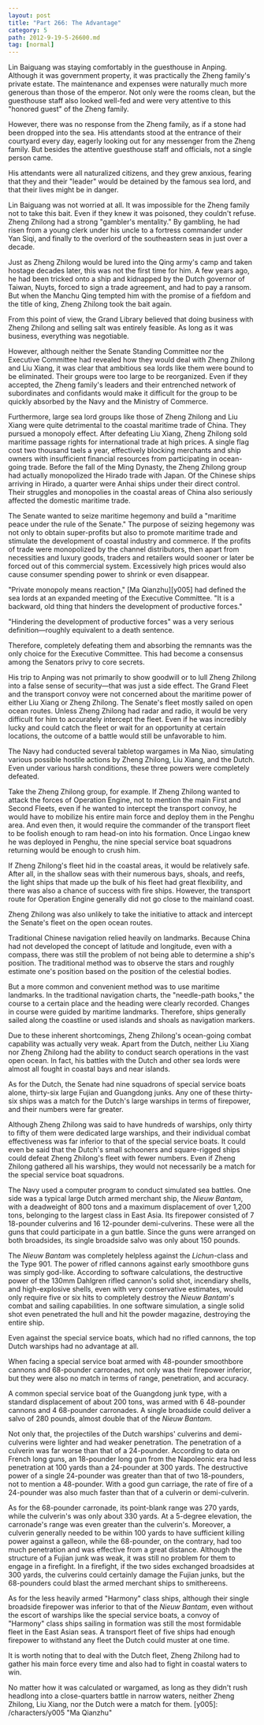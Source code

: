 ```yaml
---
layout: post
title: "Part 266: The Advantage"
category: 5
path: 2012-9-19-5-26600.md
tag: [normal]
---
```


Lin Baiguang was staying comfortably in the guesthouse in Anping. Although it was government property, it was practically the Zheng family's private estate. The maintenance and expenses were naturally much more generous than those of the emperor. Not only were the rooms clean, but the guesthouse staff also looked well-fed and were very attentive to this "honored guest" of the Zheng family.

However, there was no response from the Zheng family, as if a stone had been dropped into the sea. His attendants stood at the entrance of their courtyard every day, eagerly looking out for any messenger from the Zheng family. But besides the attentive guesthouse staff and officials, not a single person came.

His attendants were all naturalized citizens, and they grew anxious, fearing that they and their "leader" would be detained by the famous sea lord, and that their lives might be in danger.

Lin Baiguang was not worried at all. It was impossible for the Zheng family not to take this bait. Even if they knew it was poisoned, they couldn't refuse. Zheng Zhilong had a strong "gambler's mentality." By gambling, he had risen from a young clerk under his uncle to a fortress commander under Yan Siqi, and finally to the overlord of the southeastern seas in just over a decade.

Just as Zheng Zhilong would be lured into the Qing army's camp and taken hostage decades later, this was not the first time for him. A few years ago, he had been tricked onto a ship and kidnapped by the Dutch governor of Taiwan, Nuyts, forced to sign a trade agreement, and had to pay a ransom. But when the Manchu Qing tempted him with the promise of a fiefdom and the title of king, Zheng Zhilong took the bait again.

From this point of view, the Grand Library believed that doing business with Zheng Zhilong and selling salt was entirely feasible. As long as it was business, everything was negotiable.

However, although neither the Senate Standing Committee nor the Executive Committee had revealed how they would deal with Zheng Zhilong and Liu Xiang, it was clear that ambitious sea lords like them were bound to be eliminated. Their groups were too large to be reorganized. Even if they accepted, the Zheng family's leaders and their entrenched network of subordinates and confidants would make it difficult for the group to be quickly absorbed by the Navy and the Ministry of Commerce.

Furthermore, large sea lord groups like those of Zheng Zhilong and Liu Xiang were quite detrimental to the coastal maritime trade of China. They pursued a monopoly effect. After defeating Liu Xiang, Zheng Zhilong sold maritime passage rights for international trade at high prices. A single flag cost two thousand taels a year, effectively blocking merchants and ship owners with insufficient financial resources from participating in ocean-going trade. Before the fall of the Ming Dynasty, the Zheng Zhilong group had actually monopolized the Hirado trade with Japan. Of the Chinese ships arriving in Hirado, a quarter were Anhai ships under their direct control. Their struggles and monopolies in the coastal areas of China also seriously affected the domestic maritime trade.

The Senate wanted to seize maritime hegemony and build a "maritime peace under the rule of the Senate." The purpose of seizing hegemony was not only to obtain super-profits but also to promote maritime trade and stimulate the development of coastal industry and commerce. If the profits of trade were monopolized by the channel distributors, then apart from necessities and luxury goods, traders and retailers would sooner or later be forced out of this commercial system. Excessively high prices would also cause consumer spending power to shrink or even disappear.

"Private monopoly means reaction," [Ma Qianzhu][y005] had defined the sea lords at an expanded meeting of the Executive Committee. "It is a backward, old thing that hinders the development of productive forces."

"Hindering the development of productive forces" was a very serious definition—roughly equivalent to a death sentence.

Therefore, completely defeating them and absorbing the remnants was the only choice for the Executive Committee. This had become a consensus among the Senators privy to core secrets.

His trip to Anping was not primarily to show goodwill or to lull Zheng Zhilong into a false sense of security—that was just a side effect. The Grand Fleet and the transport convoy were not concerned about the maritime power of either Liu Xiang or Zheng Zhilong. The Senate's fleet mostly sailed on open ocean routes. Unless Zheng Zhilong had radar and radio, it would be very difficult for him to accurately intercept the fleet. Even if he was incredibly lucky and could catch the fleet or wait for an opportunity at certain locations, the outcome of a battle would still be unfavorable to him.

The Navy had conducted several tabletop wargames in Ma Niao, simulating various possible hostile actions by Zheng Zhilong, Liu Xiang, and the Dutch. Even under various harsh conditions, these three powers were completely defeated.

Take the Zheng Zhilong group, for example. If Zheng Zhilong wanted to attack the forces of Operation Engine, not to mention the main First and Second Fleets, even if he wanted to intercept the transport convoy, he would have to mobilize his entire main force and deploy them in the Penghu area. And even then, it would require the commander of the transport fleet to be foolish enough to ram head-on into his formation. Once Lingao knew he was deployed in Penghu, the nine special service boat squadrons returning would be enough to crush him.

If Zheng Zhilong's fleet hid in the coastal areas, it would be relatively safe. After all, in the shallow seas with their numerous bays, shoals, and reefs, the light ships that made up the bulk of his fleet had great flexibility, and there was also a chance of success with fire ships. However, the transport route for Operation Engine generally did not go close to the mainland coast.

Zheng Zhilong was also unlikely to take the initiative to attack and intercept the Senate's fleet on the open ocean routes.

Traditional Chinese navigation relied heavily on landmarks. Because China had not developed the concept of latitude and longitude, even with a compass, there was still the problem of not being able to determine a ship's position. The traditional method was to observe the stars and roughly estimate one's position based on the position of the celestial bodies.

But a more common and convenient method was to use maritime landmarks. In the traditional navigation charts, the "needle-path books," the course to a certain place and the heading were clearly recorded. Changes in course were guided by maritime landmarks. Therefore, ships generally sailed along the coastline or used islands and shoals as navigation markers.

Due to these inherent shortcomings, Zheng Zhilong's ocean-going combat capability was actually very weak. Apart from the Dutch, neither Liu Xiang nor Zheng Zhilong had the ability to conduct search operations in the vast open ocean. In fact, his battles with the Dutch and other sea lords were almost all fought in coastal bays and near islands.

As for the Dutch, the Senate had nine squadrons of special service boats alone, thirty-six large Fujian and Guangdong junks. Any one of these thirty-six ships was a match for the Dutch's large warships in terms of firepower, and their numbers were far greater.

Although Zheng Zhilong was said to have hundreds of warships, only thirty to fifty of them were dedicated large warships, and their individual combat effectiveness was far inferior to that of the special service boats. It could even be said that the Dutch's small schooners and square-rigged ships could defeat Zheng Zhilong's fleet with fewer numbers. Even if Zheng Zhilong gathered all his warships, they would not necessarily be a match for the special service boat squadrons.

The Navy used a computer program to conduct simulated sea battles. One side was a typical large Dutch armed merchant ship, the *Nieuw Bantam*, with a deadweight of 800 tons and a maximum displacement of over 1,200 tons, belonging to the largest class in East Asia. Its firepower consisted of 7 18-pounder culverins and 16 12-pounder demi-culverins. These were all the guns that could participate in a gun battle. Since the guns were arranged on both broadsides, its single broadside salvo was only about 150 pounds.

The *Nieuw Bantam* was completely helpless against the *Lichun*-class and the Type 901. The power of rifled cannons against early smoothbore guns was simply god-like. According to software calculations, the destructive power of the 130mm Dahlgren rifled cannon's solid shot, incendiary shells, and high-explosive shells, even with very conservative estimates, would only require five or six hits to completely destroy the *Nieuw Bantam*'s combat and sailing capabilities. In one software simulation, a single solid shot even penetrated the hull and hit the powder magazine, destroying the entire ship.

Even against the special service boats, which had no rifled cannons, the top Dutch warships had no advantage at all.

When facing a special service boat armed with 48-pounder smoothbore cannons and 68-pounder carronades, not only was their firepower inferior, but they were also no match in terms of range, penetration, and accuracy.

A common special service boat of the Guangdong junk type, with a standard displacement of about 200 tons, was armed with 6 48-pounder cannons and 4 68-pounder carronades. A single broadside could deliver a salvo of 280 pounds, almost double that of the *Nieuw Bantam*.

Not only that, the projectiles of the Dutch warships' culverins and demi-culverins were lighter and had weaker penetration. The penetration of a culverin was far worse than that of a 24-pounder. According to data on French long guns, an 18-pounder long gun from the Napoleonic era had less penetration at 100 yards than a 24-pounder at 300 yards. The destructive power of a single 24-pounder was greater than that of two 18-pounders, not to mention a 48-pounder. With a good gun carriage, the rate of fire of a 24-pounder was also much faster than that of a culverin or demi-culverin.

As for the 68-pounder carronade, its point-blank range was 270 yards, while the culverin's was only about 330 yards. At a 5-degree elevation, the carronade's range was even greater than the culverin's. Moreover, a culverin generally needed to be within 100 yards to have sufficient killing power against a galleon, while the 68-pounder, on the contrary, had too much penetration and was effective from a great distance. Although the structure of a Fujian junk was weak, it was still no problem for them to engage in a firefight. In a firefight, if the two sides exchanged broadsides at 300 yards, the culverins could certainly damage the Fujian junks, but the 68-pounders could blast the armed merchant ships to smithereens.

As for the less heavily armed "Harmony" class ships, although their single broadside firepower was inferior to that of the *Nieuw Bantam*, even without the escort of warships like the special service boats, a convoy of "Harmony" class ships sailing in formation was still the most formidable fleet in the East Asian seas. A transport fleet of five ships had enough firepower to withstand any fleet the Dutch could muster at one time.

It is worth noting that to deal with the Dutch fleet, Zheng Zhilong had to gather his main force every time and also had to fight in coastal waters to win.

No matter how it was calculated or wargamed, as long as they didn't rush headlong into a close-quarters battle in narrow waters, neither Zheng Zhilong, Liu Xiang, nor the Dutch were a match for them.
[y005]: /characters/y005 "Ma Qianzhu"